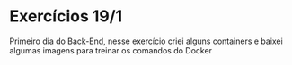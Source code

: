 # Exercícios 19/1

Primeiro dia do Back-End, nesse exercício criei alguns containers e baixei algumas imagens para treinar os comandos do Docker

